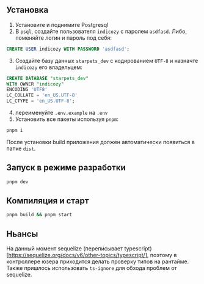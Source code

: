 ## Установка

1. Установите и поднимите Postgresql
2. В `psql`, создайте пользователя `indicozy` с паролем `asdfasd`. Либо, поменяйте логин и пароль под себя:

```SQL
CREATE USER indicozy WITH PASSWORD 'asdfasd';
```

3. Создайте базу данных `starpets_dev` с кодированием `UTF-8` и назначте `indicozy` его владельцем:

```SQL
CREATE DATABASE "starpets_dev"
WITH OWNER "indicozy"
ENCODING 'UTF8'
LC_COLLATE = 'en_US.UTF-8'
LC_CTYPE = 'en_US.UTF-8';
```

4. переименуйте `.env.example` на `.env`
5. Установить все пакеты используя `pnpm`:

```bash
pnpm i
```

После установки build приложения должен автоматически появиться в папке `dist`.

## Запуск в режиме разработки

```bash
pnpm dev
```

## Компиляция и старт

```bash
pnpm build && pnpm start
```

## Ньансы

На данный момент sequelize (переписывает typescript)[https://sequelize.org/docs/v6/other-topics/typescript/], поэтому в контроллере юзера приходится делать проверку типов на рантайме. Также пришлось использовать `ts-ignore` для обхода проблем от sequelize.
